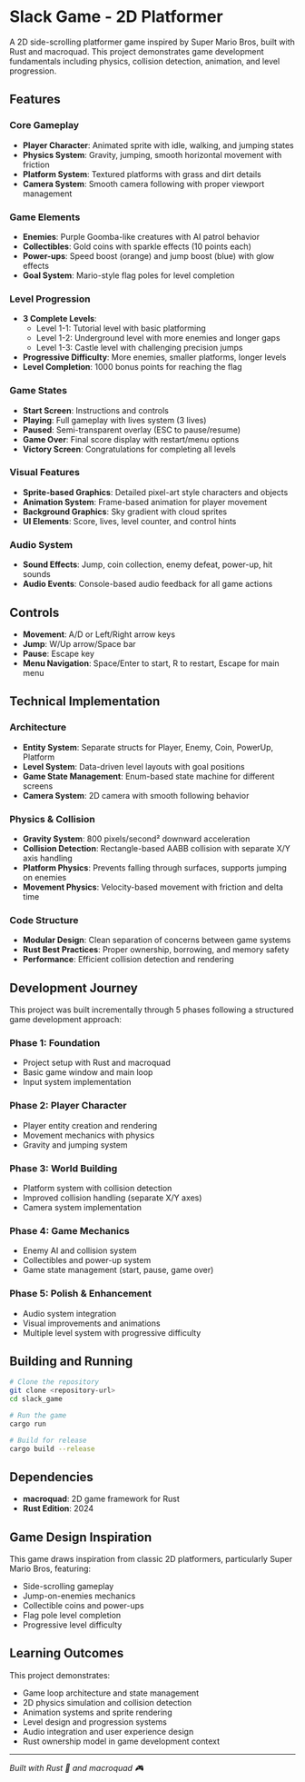 # Slack Game - 2D Platformer

A 2D side-scrolling platformer game inspired by Super Mario Bros, built with Rust and macroquad. This project demonstrates game development fundamentals including physics, collision detection, animation, and level progression.

## Features

### Core Gameplay
- **Player Character**: Animated sprite with idle, walking, and jumping states
- **Physics System**: Gravity, jumping, smooth horizontal movement with friction
- **Platform System**: Textured platforms with grass and dirt details
- **Camera System**: Smooth camera following with proper viewport management

### Game Elements
- **Enemies**: Purple Goomba-like creatures with AI patrol behavior
- **Collectibles**: Gold coins with sparkle effects (10 points each)
- **Power-ups**: Speed boost (orange) and jump boost (blue) with glow effects
- **Goal System**: Mario-style flag poles for level completion

### Level Progression
- **3 Complete Levels**:
  - Level 1-1: Tutorial level with basic platforming
  - Level 1-2: Underground level with more enemies and longer gaps
  - Level 1-3: Castle level with challenging precision jumps
- **Progressive Difficulty**: More enemies, smaller platforms, longer levels
- **Level Completion**: 1000 bonus points for reaching the flag

### Game States
- **Start Screen**: Instructions and controls
- **Playing**: Full gameplay with lives system (3 lives)
- **Paused**: Semi-transparent overlay (ESC to pause/resume)
- **Game Over**: Final score display with restart/menu options
- **Victory Screen**: Congratulations for completing all levels

### Visual Features
- **Sprite-based Graphics**: Detailed pixel-art style characters and objects
- **Animation System**: Frame-based animation for player movement
- **Background Graphics**: Sky gradient with cloud sprites
- **UI Elements**: Score, lives, level counter, and control hints

### Audio System
- **Sound Effects**: Jump, coin collection, enemy defeat, power-up, hit sounds
- **Audio Events**: Console-based audio feedback for all game actions

## Controls

- **Movement**: A/D or Left/Right arrow keys
- **Jump**: W/Up arrow/Space bar
- **Pause**: Escape key
- **Menu Navigation**: Space/Enter to start, R to restart, Escape for main menu

## Technical Implementation

### Architecture
- **Entity System**: Separate structs for Player, Enemy, Coin, PowerUp, Platform
- **Level System**: Data-driven level layouts with goal positions
- **Game State Management**: Enum-based state machine for different screens
- **Camera System**: 2D camera with smooth following behavior

### Physics & Collision
- **Gravity System**: 800 pixels/second² downward acceleration
- **Collision Detection**: Rectangle-based AABB collision with separate X/Y axis handling
- **Platform Physics**: Prevents falling through surfaces, supports jumping on enemies
- **Movement Physics**: Velocity-based movement with friction and delta time

### Code Structure
- **Modular Design**: Clean separation of concerns between game systems
- **Rust Best Practices**: Proper ownership, borrowing, and memory safety
- **Performance**: Efficient collision detection and rendering

## Development Journey

This project was built incrementally through 5 phases following a structured game development approach:

### Phase 1: Foundation
- Project setup with Rust and macroquad
- Basic game window and main loop
- Input system implementation

### Phase 2: Player Character
- Player entity creation and rendering
- Movement mechanics with physics
- Gravity and jumping system

### Phase 3: World Building
- Platform system with collision detection
- Improved collision handling (separate X/Y axes)
- Camera system implementation

### Phase 4: Game Mechanics
- Enemy AI and collision system
- Collectibles and power-up system
- Game state management (start, pause, game over)

### Phase 5: Polish & Enhancement
- Audio system integration
- Visual improvements and animations
- Multiple level system with progressive difficulty

## Building and Running

```bash
# Clone the repository
git clone <repository-url>
cd slack_game

# Run the game
cargo run

# Build for release
cargo build --release
```

## Dependencies

- **macroquad**: 2D game framework for Rust
- **Rust Edition**: 2024

## Game Design Inspiration

This game draws inspiration from classic 2D platformers, particularly Super Mario Bros, featuring:
- Side-scrolling gameplay
- Jump-on-enemies mechanics
- Collectible coins and power-ups
- Flag pole level completion
- Progressive level difficulty

## Learning Outcomes

This project demonstrates:
- Game loop architecture and state management
- 2D physics simulation and collision detection
- Animation systems and sprite rendering
- Level design and progression systems
- Audio integration and user experience design
- Rust ownership model in game development context

---

*Built with Rust 🦀 and macroquad 🎮*